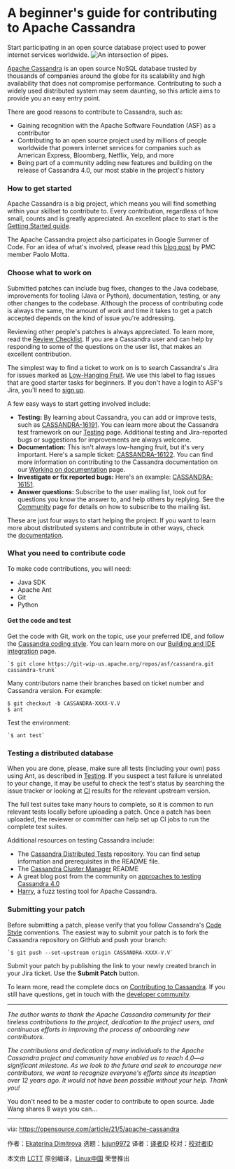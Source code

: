 [#]: subject: (A beginner's guide for contributing to Apache Cassandra)
[#]: via: (https://opensource.com/article/21/5/apache-cassandra)
[#]: author: (Ekaterina Dimitrova https://opensource.com/users/edimitrova)
[#]: collector: (lujun9972)
[#]: translator: ( )
[#]: reviewer: ( )
[#]: publisher: ( )
[#]: url: ( )

A beginner's guide for contributing to Apache Cassandra
======
Start participating in an open source database project used to power
internet services worldwide.
![An intersection of pipes.][1]

[Apache Cassandra][2] is an open source NoSQL database trusted by thousands of companies around the globe for its scalability and high availability that does not compromise performance. Contributing to such a widely used distributed system may seem daunting, so this article aims to provide you an easy entry point.

There are good reasons to contribute to Cassandra, such as:

  * Gaining recognition with the Apache Software Foundation (ASF) as a contributor
  * Contributing to an open source project used by millions of people worldwide that powers internet services for companies such as American Express, Bloomberg, Netflix, Yelp, and more
  * Being part of a community adding new features and building on the release of Cassandra 4.0, our most stable in the project's history



### How to get started

Apache Cassandra is a big project, which means you will find something within your skillset to contribute to. Every contribution, regardless of how small, counts and is greatly appreciated. An excellent place to start is the [Getting Started guide][3].

The Apache Cassandra project also participates in Google Summer of Code. For an idea of what's involved, please read this [blog post][4] by PMC member Paolo Motta.

### Choose what to work on

Submitted patches can include bug fixes, changes to the Java codebase, improvements for tooling (Java or Python), documentation, testing, or any other changes to the codebase. Although the process of contributing code is always the same, the amount of work and time it takes to get a patch accepted depends on the kind of issue you're addressing.

Reviewing other people's patches is always appreciated. To learn more, read the [Review Checklist][5]. If you are a Cassandra user and can help by responding to some of the questions on the user list, that makes an excellent contribution.

The simplest way to find a ticket to work on is to search Cassandra's Jira for issues marked as [Low-Hanging Fruit][6]. We use this label to flag issues that are good starter tasks for beginners. If you don't have a login to ASF's Jira, you'll need to [sign up][7].

A few easy ways to start getting involved include:

  * **Testing:** By learning about Cassandra, you can add or improve tests, such as [CASSANDRA-16191][8]. You can learn more about the Cassandra test framework on our [Testing][9] page. Additional testing and Jira-reported bugs or suggestions for improvements are always welcome.
  * **Documentation:** This isn't always low-hanging fruit, but it's very important. Here's a sample ticket: [CASSANDRA-16122][10]. You can find more information on contributing to the Cassandra documentation on our [Working on documentation][11] page.
  * **Investigate or fix reported bugs:** Here's an example: [CASSANDRA-16151][12].
  * **Answer questions:** Subscribe to the user mailing list, look out for questions you know the answer to, and help others by replying. See the [Community][13] page for details on how to subscribe to the mailing list.



These are just four ways to start helping the project. If you want to learn more about distributed systems and contribute in other ways, check the [documentation][11].

### What you need to contribute code

To make code contributions, you will need:

  * Java SDK
  * Apache Ant
  * Git
  * Python



#### Get the code and test

Get the code with Git, work on the topic, use your preferred IDE, and follow the [Cassandra coding style][14]. You can learn more on our [Building and IDE integration][15] page.


```
`$ git clone https://git-wip-us.apache.org/repos/asf/cassandra.git cassandra-trunk`
```

Many contributors name their branches based on ticket number and Cassandra version. For example:


```
$ git checkout -b CASSANDRA-XXXX-V.V
$ ant
```

Test the environment:


```
`$ ant test`
```

### Testing a distributed database

When you are done, please, make sure all tests (including your own) pass using Ant, as described in [Testing][9]. If you suspect a test failure is unrelated to your change, it may be useful to check the test's status by searching the issue tracker or looking at [CI][16] results for the relevant upstream version.

The full test suites take many hours to complete, so it is common to run relevant tests locally before uploading a patch. Once a patch has been uploaded, the reviewer or committer can help set up CI jobs to run the complete test suites.

Additional resources on testing Cassandra include:

  * The [Cassandra Distributed Tests][17] repository. You can find setup information and prerequisites in the README file.
  * The [Cassandra Cluster Manager][18] README
  * A great blog post from the community on [approaches to testing Cassandra 4.0][19]
  * [Harry][20], a fuzz testing tool for Apache Cassandra.



### Submitting your patch

Before submitting a patch, please verify that you follow Cassandra's [Code Style][21] conventions. The easiest way to submit your patch is to fork the Cassandra repository on GitHub and push your branch:


```
`$ git push --set-upstream origin CASSANDRA-XXXX-V.V`
```

Submit your patch by publishing the link to your newly created branch in your Jira ticket. Use the **Submit Patch** button.

To learn more, read the complete docs on [Contributing to Cassandra][22]. If you still have questions, get in touch with the [developer community][23].

* * *

_The author wants to thank the Apache Cassandra community for their tireless contributions to the project, dedication to the project users, and continuous efforts in improving the process of onboarding new contributors._

_The contributions and dedication of many individuals to the Apache Cassandra project and community have enabled us to reach 4.0—a significant milestone. As we look to the future and seek to encourage new contributors, we want to recognize everyone's efforts since its inception over 12 years ago. It would not have been possible without your help. Thank you!_

You don't need to be a master coder to contribute to open source. Jade Wang shares 8 ways you can...

--------------------------------------------------------------------------------

via: https://opensource.com/article/21/5/apache-cassandra

作者：[Ekaterina Dimitrova][a]
选题：[lujun9972][b]
译者：[译者ID](https://github.com/译者ID)
校对：[校对者ID](https://github.com/校对者ID)

本文由 [LCTT](https://github.com/LCTT/TranslateProject) 原创编译，[Linux中国](https://linux.cn/) 荣誉推出

[a]: https://opensource.com/users/edimitrova
[b]: https://github.com/lujun9972
[1]: https://opensource.com/sites/default/files/styles/image-full-size/public/lead-images/LAW-Internet_construction_9401467_520x292_0512_dc.png?itok=RPkPPtDe (An intersection of pipes.)
[2]: https://cassandra.apache.org/
[3]: https://cassandra.apache.org/doc/latest/development/gettingstarted.html
[4]: https://cassandra.apache.org/blog/2021/03/10/join_cassandra_gsoc_2021.html
[5]: https://cassandra.apache.org/doc/latest/development/how_to_review.html
[6]: https://issues.apache.org/jira/issues/?jql=project%20%3D%20CASSANDRA%20AND%20Complexity%20%3D%20%22Low%20Hanging%20Fruit%22%20and%20status%20!%3D%20resolved
[7]: https://issues.apache.org/jira/secure/Signup!default.jspa
[8]: https://issues.apache.org/jira/browse/CASSANDRA-16191?jql=project%20%3D%20CASSANDRA%20AND%20Complexity%20%3D%20%22Low%20Hanging%20Fruit%22%20and%20status%20!%3D%20resolved%20AND%20component%20%3D%20%22Test%2Fdtest%2Fjava%22
[9]: https://cassandra.apache.org/doc/latest/development/testing.html
[10]: https://issues.apache.org/jira/browse/CASSANDRA-16122?jql=project%20%3D%20CASSANDRA%20and%20status%20!%3D%20resolved%20AND%20component%20%3D%20%22Documentation%2FBlog%22
[11]: https://cassandra.apache.org/doc/latest/development/documentation.html
[12]: https://issues.apache.org/jira/browse/CASSANDRA-16151?jql=project%20%3D%20CASSANDRA%20AND%20Complexity%20%3D%20%22Low%20Hanging%20Fruit%22%20and%20status%20!%3D%20resolved%20AND%20component%20%3D%20Packaging
[13]: http://cassandra.apache.org/community/
[14]: https://cwiki.apache.org/confluence/display/CASSANDRA2/CodeStyle
[15]: https://cassandra.apache.org/doc/latest/development/ide.html
[16]: https://builds.apache.org/
[17]: https://github.com/apache/cassandra-dtest
[18]: https://github.com/riptano/ccm
[19]: https://cassandra.apache.org/blog/Testing-Apache-Cassandra-4.html
[20]: https://github.com/apache/cassandra-harry
[21]: https://cassandra.apache.org/doc/latest/development/code_style.html
[22]: https://cassandra.apache.org/doc/latest/development/index.html
[23]: https://cassandra.apache.org/community/
